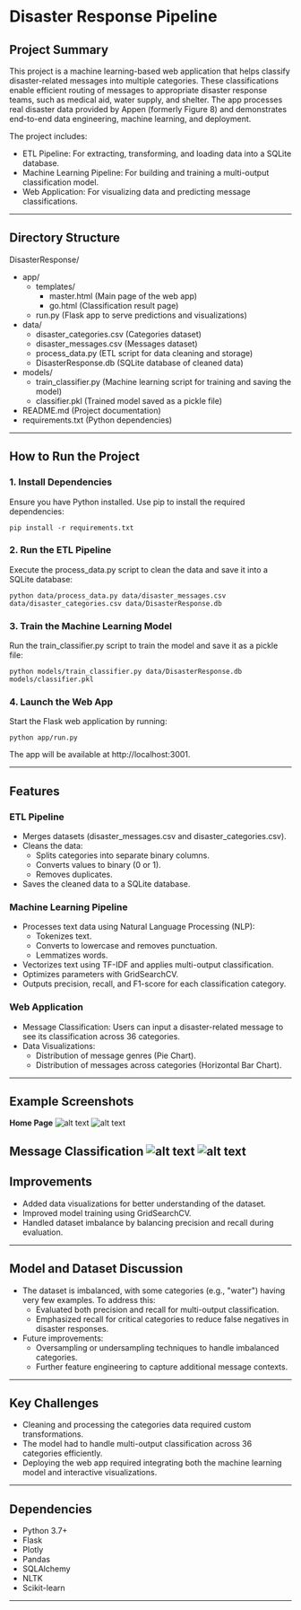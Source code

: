 
# Disaster Response Pipeline

## Project Summary
This project is a machine learning-based web application that helps classify disaster-related messages into multiple categories. These classifications enable efficient routing of messages to appropriate disaster response teams, such as medical aid, water supply, and shelter. The app processes real disaster data provided by Appen (formerly Figure 8) and demonstrates end-to-end data engineering, machine learning, and deployment.

The project includes:
- ETL Pipeline: For extracting, transforming, and loading data into a SQLite database.
- Machine Learning Pipeline: For building and training a multi-output classification model.
- Web Application: For visualizing data and predicting message classifications.

---

## Directory Structure
DisasterResponse/
- app/
  - templates/
    - master.html (Main page of the web app)
    - go.html (Classification result page)
  - run.py (Flask app to serve predictions and visualizations)
- data/
  - disaster_categories.csv (Categories dataset)
  - disaster_messages.csv (Messages dataset)
  - process_data.py (ETL script for data cleaning and storage)
  - DisasterResponse.db (SQLite database of cleaned data)
- models/
  - train_classifier.py (Machine learning script for training and saving the model)
  - classifier.pkl (Trained model saved as a pickle file)
- README.md (Project documentation)
- requirements.txt (Python dependencies)

---

## How to Run the Project

### 1. Install Dependencies
Ensure you have Python installed. Use pip to install the required dependencies:
```
pip install -r requirements.txt
```

### 2. Run the ETL Pipeline
Execute the process_data.py script to clean the data and save it into a SQLite database:
```
python data/process_data.py data/disaster_messages.csv data/disaster_categories.csv data/DisasterResponse.db
```

### 3. Train the Machine Learning Model
Run the train_classifier.py script to train the model and save it as a pickle file:
```
python models/train_classifier.py data/DisasterResponse.db models/classifier.pkl
```

### 4. Launch the Web App
Start the Flask web application by running:
```
python app/run.py
```
The app will be available at http://localhost:3001.

---

## Features

### ETL Pipeline
- Merges datasets (disaster_messages.csv and disaster_categories.csv).
- Cleans the data:
  - Splits categories into separate binary columns.
  - Converts values to binary (0 or 1).
  - Removes duplicates.
- Saves the cleaned data to a SQLite database.

### Machine Learning Pipeline
- Processes text data using Natural Language Processing (NLP):
  - Tokenizes text.
  - Converts to lowercase and removes punctuation.
  - Lemmatizes words.
- Vectorizes text using TF-IDF and applies multi-output classification.
- Optimizes parameters with GridSearchCV.
- Outputs precision, recall, and F1-score for each classification category.

### Web Application
- Message Classification: Users can input a disaster-related message to see its classification across 36 categories.
- Data Visualizations:
  - Distribution of message genres (Pie Chart).
  - Distribution of messages across categories (Horizontal Bar Chart).

---

## Example Screenshots
**Home Page**
![alt text](image-1.png)
![alt text](image-3.png)

**Message Classification**
![alt text](image-2.png)
![alt text](image-4.png)
---

## Improvements
- Added data visualizations for better understanding of the dataset.
- Improved model training using GridSearchCV.
- Handled dataset imbalance by balancing precision and recall during evaluation.

---

## Model and Dataset Discussion
- The dataset is imbalanced, with some categories (e.g., "water") having very few examples. To address this:
  - Evaluated both precision and recall for multi-output classification.
  - Emphasized recall for critical categories to reduce false negatives in disaster responses.
- Future improvements:
  - Oversampling or undersampling techniques to handle imbalanced categories.
  - Further feature engineering to capture additional message contexts.

---

## Key Challenges
- Cleaning and processing the categories data required custom transformations.
- The model had to handle multi-output classification across 36 categories efficiently.
- Deploying the web app required integrating both the machine learning model and interactive visualizations.

---

## Dependencies
- Python 3.7+
- Flask
- Plotly
- Pandas
- SQLAlchemy
- NLTK
- Scikit-learn

---